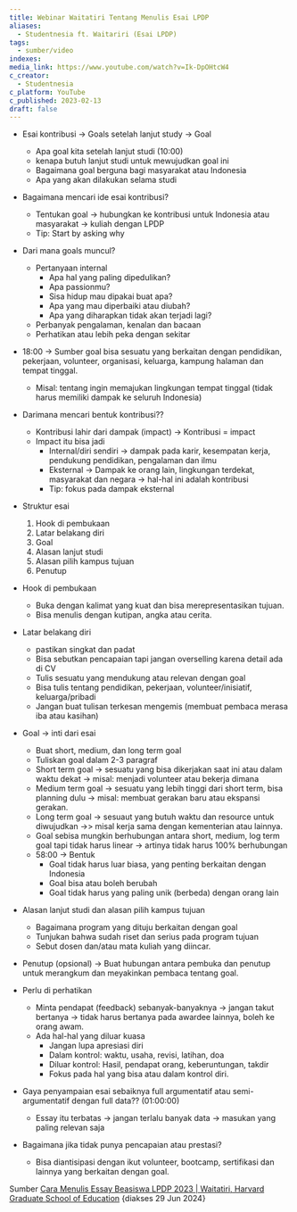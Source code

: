 ```yaml
---
title: Webinar Waitatiri Tentang Menulis Esai LPDP
aliases:
  - Studentnesia ft. Waitariri (Esai LPDP)
tags:
  - sumber/video
indexes: 
media_link: https://www.youtube.com/watch?v=Ik-DpOHtcW4
c_creator:
  - Studentnesia
c_platform: YouTube
c_published: 2023-02-13
draft: false
---
```



- Esai kontribusi → Goals setelah lanjut study → Goal  
	- Apa goal kita setelah lanjut studi (10:00)
	- kenapa butuh lanjut studi untuk mewujudkan goal ini
	- Bagaimana goal berguna bagi masyarakat atau Indonesia
	- Apa yang akan dilakukan selama studi
- Bagaimana mencari ide esai kontribusi?
	- Tentukan goal → hubungkan ke kontribusi untuk Indonesia atau masyarakat → kuliah dengan LPDP
	- Tip: Start by asking why
- Dari mana goals muncul?
	- Pertanyaan internal
		- Apa hal yang paling dipedulikan?
		- Apa passionmu?
		- Sisa hidup mau dipakai buat apa?
		- Apa yang mau diperbaiki atau diubah?
		- Apa yang diharapkan tidak akan terjadi lagi?
	- Perbanyak pengalaman, kenalan dan bacaan
	- Perhatikan atau lebih peka dengan sekitar
- 18:00 → Sumber goal bisa sesuatu yang berkaitan dengan pendidikan, pekerjaan, volunteer, organisasi, keluarga, kampung halaman dan tempat tinggal.
	- Misal: tentang ingin memajukan lingkungan tempat tinggal (tidak harus memiliki dampak ke seluruh Indonesia)
- Darimana mencari bentuk kontribusi??
	- Kontribusi lahir dari dampak (impact) → Kontribusi = impact
	- Impact itu bisa jadi 
		- Internal/diri sendiri → dampak pada karir, kesempatan kerja, pendukung pendidikan, pengalaman dan ilmu
		- Eksternal → Dampak ke orang lain, lingkungan terdekat, masyarakat dan negara → hal-hal ini adalah kontribusi
		- Tip: fokus pada dampak eksternal
- Struktur esai
	1. Hook di pembukaan
	2. Latar belakang diri
	3. Goal
	4. Alasan lanjut studi
	5. Alasan pilih kampus tujuan
	6. Penutup

- Hook di pembukaan
	- Buka dengan kalimat yang kuat dan bisa merepresentasikan tujuan.
	- Bisa menulis dengan kutipan, angka atau cerita.
- Latar belakang diri
	- pastikan singkat dan padat
	- Bisa sebutkan pencapaian tapi jangan overselling  karena detail ada di CV
	- Tulis sesuatu yang mendukung atau relevan dengan goal
	- Bisa tulis tentang pendidikan, pekerjaan, volunteer/inisiatif, keluarga/pribadi
	- Jangan buat tulisan terkesan mengemis (membuat pembaca merasa iba atau kasihan)
- Goal → inti dari esai
	- Buat short, medium, dan long term goal
	- Tuliskan goal dalam 2-3 paragraf
	- Short term goal → sesuatu yang bisa dikerjakan saat ini atau dalam waktu dekat → misal: menjadi volunteer atau bekerja dimana
	- Medium term goal → sesuatu yang lebih tinggi dari short term, bisa planning dulu → misal: membuat gerakan baru atau ekspansi gerakan.
	- Long term goal → sesuaut yang butuh waktu dan resource untuk diwujudkan →> misal kerja sama dengan kementerian atau lainnya.
	- Goal sebisa mungkin berhubungan antara short, medium, log term goal tapi tidak harus linear → artinya tidak harus 100% berhubungan
	- 58:00 → Bentuk 
		- Goal tidak harus luar biasa, yang penting berkaitan dengan Indonesia
		- Goal bisa atau boleh berubah
		- Goal tidak harus yang paling unik (berbeda) dengan orang lain
- Alasan lanjut studi dan alasan pilih kampus tujuan
	- Bagaimana program yang dituju berkaitan dengan goal
	- Tunjukan bahwa sudah riset dan serius pada program tujuan
	- Sebut dosen dan/atau mata kuliah yang diincar.
- Penutup (opsional) → Buat hubungan antara pembuka dan penutup untuk merangkum dan meyakinkan pembaca tentang goal.
- Perlu di perhatikan
	- Minta pendapat (feedback) sebanyak-banyaknya → jangan takut bertanya → tidak harus bertanya pada awardee lainnya, boleh ke orang awam.
	- Ada hal-hal yang diluar kuasa 
		- Jangan lupa apresiasi diri
		- Dalam kontrol: waktu, usaha, revisi, latihan, doa
		- Diluar kontrol: Hasil, pendapat orang, keberuntungan, takdir
		- Fokus pada hal yang bisa atau dalam kontrol diri.
- Gaya penyampaian esai sebaiknya full argumentatif atau semi-argumentatif dengan full data?? (01:00:00)
	- Essay itu terbatas → jangan terlalu banyak data → masukan yang paling relevan saja
- Bagaimana jika tidak punya pencapaian atau prestasi?
	- Bisa diantisipasi dengan ikut volunteer, bootcamp, sertifikasi dan lainnya yang berkaitan dengan goal.


Sumber [Cara Menulis Essay Beasiswa LPDP 2023 | Waitatiri, Harvard Graduate School of Education](https://youtu.be/Ik-DpOHtcW4) {diakses 29 Jun 2024}